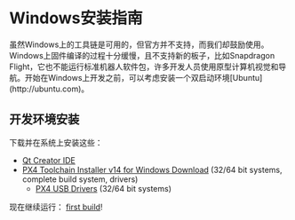 # Windows安装指南

<aside class="caution">
虽然Windows上的工具链是可用的，但官方并不支持，而我们却鼓励使用。Windows上固件编译的过程十分缓慢，且不支持新的板子，比如Snapdragon Flight，它也不能运行标准机器人软件包，许多开发人员使用原型计算机视觉和导航。开始在Windows上开发之前，可以考虑安装一个双启动环境[Ubuntu](http://ubuntu.com)。
</aside>

## 开发环境安装

下载并在系统上安装这些：

- [Qt Creator IDE](http://www.qt.io/download-open-source/#section-6)
- [PX4 Toolchain Installer v14 for Windows Download](http://firmware.diydrones.com/Tools/PX4-tools/px4_toolchain_installer_v14_win.exe) (32/64 bit systems, complete build system, drivers)
  - [PX4 USB Drivers](http://pixhawk.org/static/px4driver.msi) (32/64 bit systems)

现在继续运行： [first build](../1_Getting-Started/building_the_code.md)!

